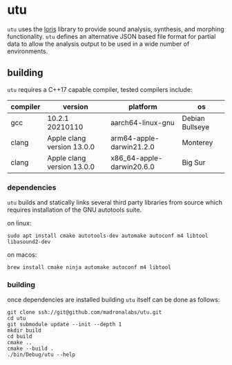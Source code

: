 # utu

`utu` uses the [loris](http://www.cerlsoundgroup.org/Loris/) library to provide
sound analysis, synthesis, and morphing functionality. `utu` defines an
alternative JSON based file format for partial data to allow the analysis output
to be used in a wide number of environments.

## building

`utu` requires a C++17 capable compiler, tested compilers include:

| compiler | version | platform | os |
| -------- | ------- | -------- | -- |
| gcc | 10.2.1 20210110 | aarch64-linux-gnu | Debian Bullseye |
| clang | Apple clang version 13.0.0 | arm64-apple-darwin21.2.0 | Monterey |
| clang | Apple clang version 13.0.0 | x86_64-apple-darwin20.6.0 | Big Sur |


### dependencies

`utu` builds and statically links several third party libraries from source
which requires installation of the GNU autotools suite.

on linux:

```
sudo apt install cmake autotools-dev automake autoconf m4 libtool libasound2-dev
```

on macos:

```
brew install cmake ninja automake autoconf m4 libtool
```

### building

once dependencies are installed building `utu` itself can be done as follows:

```
git clone ssh://git@github.com/madronalabs/utu.git
cd utu
git submodule update --init --depth 1
mkdir build
cd build
cmake ..
cmake --build .
./bin/Debug/utu --help
```
